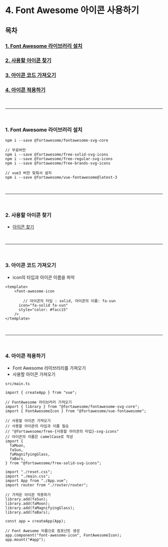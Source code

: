 # 4. Font Awesome 아이콘 사용하기

## 목차

### [1. Font Awesome 라이브러리 설치](#1-font-awesome-라이브러리-설치-1)
### [2. 사용할 아이콘 찾기](#2-사용할-아이콘-찾기-1)
### [3. 아이콘 코드 가져오기](#3-아이콘-코드-가져오기-1)
### [4. 아이콘 적용하기](#4-아이콘-적용하기-1)

<br />

---------

<br />

### 1. Font Awesome 라이브러리 설치

```
npm i --save @fortawesome/fontawesome-svg-core

// 무료버전
npm i --save @fortawesome/free-solid-svg-icons
npm i --save @fortawesome/free-regular-svg-icons
npm i --save @fortawesome/free-brands-svg-icons

// vue3 버전 맞춰서 설치
npm i --save @fortawesome/vue-fontawesome@latest-3
```

<br />

------

<br />

### 2. 사용할 아이콘 찾기

- [아이콘 찾기](https://fontawesome.com/icons)

<br />

------

<br />

### 3. 아이콘 코드 가져오기

- icon의 타입과 아이콘 이름을 파악

```
<template>
    <font-awesome-icon

        // 아이콘의 타입 : solid, 아이콘의 이름: fa-sun
      icon="fa-solid fa-sun"
      style="color: #facc15"
    />
</template>
```

<br />

------

<br />

### 4. 아이콘 적용하기

- Font Awesome 라이브러리를 가져오기
- 사용할 아이콘 가져오기

```
src/main.ts

import { createApp } from "vue";

// FontAwesome 라이브러리 가져오기
import { library } from "@fortawesome/fontawesome-svg-core";
import { FontAwesomeIcon } from "@fortawesome/vue-fontawesome";

// 사용할 아이콘 가져오기
// 사용할 아이콘의 타입과 이름 필요
// "@fortawesome/free-{사용할 아이콘의 타입}-svg-icons"
// 아이콘의 이름은 camelCase로 작성
import {
  faMoon,
  faSun,
  faMagnifyingGlass,
  faBars,
} from "@fortawesome/free-solid-svg-icons";

import "./reset.css";
import "./main.css";
import App from "./App.vue";
import router from "./router/router";

// 가져온 아이콘 적용하기
library.add(faSun);
library.add(faMoon);
library.add(faMagnifyingGlass);
library.add(faBars);

const app = createApp(App);

// Font Awesome 이름으로 컴포넌트 생성 
app.component("font-awesome-icon", FontAwesomeIcon);
app.mount("#app");
```
